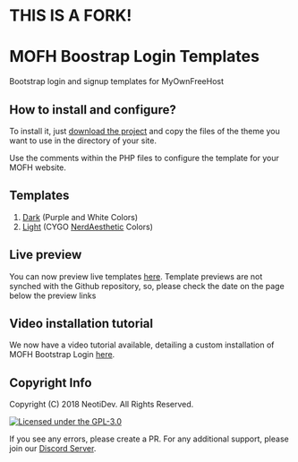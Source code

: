 # THIS IS A FORK!

# MOFH Boostrap Login Templates
Bootstrap login and signup templates for MyOwnFreeHost  

## How to install and configure?
To install it, just [download the project](https://github.com/NeotiDev/mofh-bootstrap-login/archive/master.zip) and copy the files of the theme you want to use in the directory of your site.  

Use the comments within the PHP files to configure the template for your MOFH website.

## Templates
1. [Dark](Dark) (Purple and White Colors)
2. [Light](Light) (CYGO [NerdAesthetic](https://github.com/CYGOnetwork/nerd-aesthetic) Colors)

## Live preview
You can now preview live templates [here](https://neotidev.com/mofhbootstraplogin).
Template previews are not synched with the Github repository, so, please check the date on the page below the preview links

## Video installation tutorial
We now have a video tutorial available, detailing a custom installation of 
MOFH Bootstrap Login [here](https://invidio.us/watch?v=TbWDAxvIh54).

## Copyright Info

Copyright (C) 2018 NeotiDev. All Rights Reserved.

[![Licensed under the GPL-3.0](https://img.shields.io/github/license/NeotiDev/mofh-bootstrap-login.svg?style=for-the-badge)](https://github.com/NeotiDev/mofh-bootstrap-login/blob/master/LICENSE)


If you see any errors, please create a PR.
For any additional support, please join our [Discord Server](https://discord.gg/NqMA6xC).
